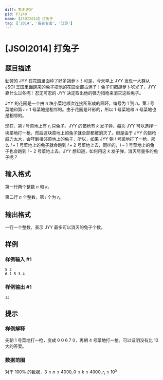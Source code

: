 ```yaml
---
diff: 暂无评定
pid: P7240
name: [JSOI2014] 打兔子
tag: ['2014', '各省省选', '江苏']
---
```

# [JSOI2014] 打兔子
## 题目描述

勤劳的 JYY 在花园里面种了好多胡萝卜！可是，今天早上 JYY 发现一大群从 JSOI 王国里面跑来的兔子把他的花园全部占满了！兔子们把胡萝卜吃光了，JYY 靠什么过冬呢！忍无可忍的 JYY 决定取出他的强力猎枪来消灭这些兔子。

JYY 的花园是一个由 $n$ 块小菜地顺次连接所形成的圆环，编号为 $1$ 到 $n$。第 $i$ 号菜地和第 $i+1$ 号菜地是相邻的。由于花园是环形的，所以 $1$ 号菜地和 $n$ 号菜地也是相邻的。

现在，第 $i$ 号菜地上有 $r_i$ 只兔子。JYY 的猎枪有 $k$ 发子弹，每次 JYY 可以选择一块菜地打一枪，然后这块菜地上的兔子就全部都被消灭了。但是由于 JYY 的猎枪威力太大，会吓到相邻菜地上的兔子，所以，如果 JYY 朝 $i$ 号菜地打了一枪，那么 $i+1$ 号菜地上的兔子就会跑到 $i+2$ 号菜地上去，同样的，$i-1$ 号菜地上的兔子也会跑到 $i-2$ 号菜地上去。JYY 想知道，如何用这 $k$ 发子弹，消灭尽量多的兔子呢？
## 输入格式

第一行两个整数 $n$ 和 $k$。

第二行 $n$ 个整数，第 $i$ 个为 $r_i$。
## 输出格式

一行一个整数，表示 JYY 最多可以消灭的兔子个数。
## 样例

### 样例输入 #1
```
5 2
6 1 5 3 4
```
### 样例输出 #1
```
13
```
## 提示

### 样例解释

先朝 $1$ 号菜地打一枪，变成 $0\ 0\ 6\ 7\ 0$，再朝 $4$ 号菜地打一枪。可以证明没有比 $13$ 大的答案。

### 数据范围

对于 $100\%$ 的数据，$3\leq n\leq 4000,0\leq k\leq 4000,r_i\leq 10^5$
